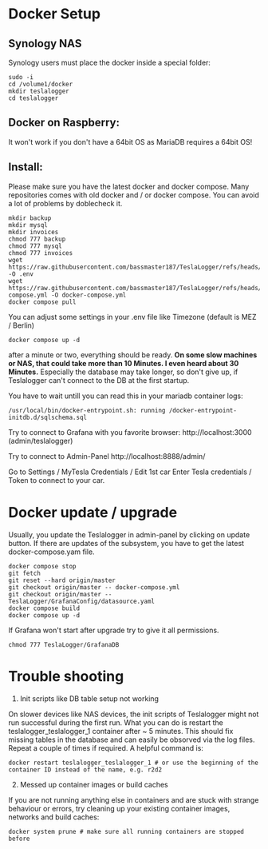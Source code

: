 # Docker Setup
## Synology NAS
Synology users must place the docker inside a special folder:
```
sudo -i
cd /volume1/docker
mkdir teslalogger
cd teslalogger
```

## Docker on Raspberry:
It won't work if you don't have a 64bit OS as MariaDB requires a 64bit OS!

## Install:
Please make sure you have the latest docker and docker compose. Many repositories comes with old docker and / or docker compose. You can avoid a lot of problems by doblecheck it.

```
mkdir backup
mkdir mysql
mkdir invoices
chmod 777 backup
chmod 777 mysql
chmod 777 invoices
wget https://raw.githubusercontent.com/bassmaster187/TeslaLogger/refs/heads/NET8/.env -O .env
wget https://raw.githubusercontent.com/bassmaster187/TeslaLogger/refs/heads/NET8/docker-compose.yml -O docker-compose.yml
docker compose pull
```
You can adjust some settings in your .env file like Timezone (default is MEZ / Berlin)
```
docker compose up -d
```

after a minute or two, everything should be ready. **On some slow machines or NAS, that could take more than 10 Minutes. I even heard about 30 Minutes.** Especially the database may take longer, so don't give up, if Teslalogger can't connect to the DB at the first startup. 

You have to wait untill you can read this in your mariadb container logs:
```
/usr/local/bin/docker-entrypoint.sh: running /docker-entrypoint-initdb.d/sqlschema.sql
```


Try to connect to Grafana with you favorite browser:
http://localhost:3000 (admin/teslalogger)

Try to connect to Admin-Panel
http://localhost:8888/admin/

Go to Settings / MyTesla Credentials / Edit 1st car
Enter Tesla credentials / Token to connect to your car.

# Docker update / upgrade
Usually, you update the Teslalogger in admin-panel by clicking on update button.
If there are updates of the subsystem, you have to get the latest docker-compose.yam file.

```
docker compose stop
git fetch
git reset --hard origin/master
git checkout origin/master -- docker-compose.yml
git checkout origin/master -- TeslaLogger/GrafanaConfig/datasource.yaml
docker compose build
docker compose up -d
```

If Grafana won't start after upgrade try to give it all permissions. 
```
chmod 777 TeslaLogger/GrafanaDB
```

# Trouble shooting
1. Init scripts like DB table setup not working

On slower devices like NAS devices, the init scripts of Teslalogger might not run successful during the first run. What you can do is restart the teslalogger_teslalogger_1 container after ~ 5 minutes. This should fix missing tables in the database and can easily be obsorved via the log files. Repeat a couple of times if required. A helpful command is:
```
docker restart teslalogger_teslalogger_1 # or use the beginning of the container ID instead of the name, e.g. r2d2
```

2. Messed up container images or build caches

If you are not running anything else in containers and are stuck with strange behaviour or errors, try cleaning up your existing container images, networks and build caches:
```
docker system prune # make sure all running containers are stopped before
```
